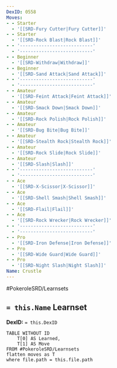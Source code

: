 ```yaml
---
DexID: 0558
Moves:
- - Starter
  - '[[SRD-Fury Cutter|Fury Cutter]]'
- - Starter
  - '[[SRD-Rock Blast|Rock Blast]]'
- - '---------------------------'
  - '---------------------------'
- - Beginner
  - '[[SRD-Withdraw|Withdraw]]'
- - Beginner
  - '[[SRD-Sand Attack|Sand Attack]]'
- - '---------------------------'
  - '---------------------------'
- - Amateur
  - '[[SRD-Feint Attack|Feint Attack]]'
- - Amateur
  - '[[SRD-Smack Down|Smack Down]]'
- - Amateur
  - '[[SRD-Rock Polish|Rock Polish]]'
- - Amateur
  - '[[SRD-Bug Bite|Bug Bite]]'
- - Amateur
  - '[[SRD-Stealth Rock|Stealth Rock]]'
- - Amateur
  - '[[SRD-Rock Slide|Rock Slide]]'
- - Amateur
  - '[[SRD-Slash|Slash]]'
- - '---------------------------'
  - '---------------------------'
- - Ace
  - '[[SRD-X-Scissor|X-Scissor]]'
- - Ace
  - '[[SRD-Shell Smash|Shell Smash]]'
- - Ace
  - '[[SRD-Flail|Flail]]'
- - Ace
  - '[[SRD-Rock Wrecker|Rock Wrecker]]'
- - '---------------------------'
  - '---------------------------'
- - Pro
  - '[[SRD-Iron Defense|Iron Defense]]'
- - Pro
  - '[[SRD-Wide Guard|Wide Guard]]'
- - Pro
  - '[[SRD-Night Slash|Night Slash]]'
Name: Crustle
---
```


#PokeroleSRD/Learnsets

## `= this.Name` Learnset

**DexID:** `= this.DexID`

```dataview
TABLE WITHOUT ID
    T[0] AS Learned,
    T[1] AS Move
FROM #PokeroleSRD/Learnsets
flatten moves as T
where file.path = this.file.path
```
